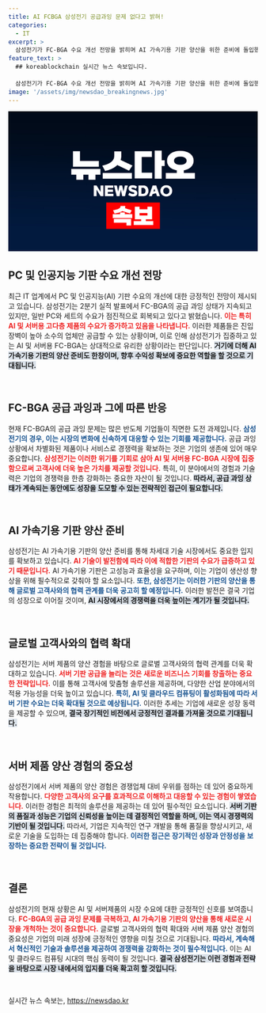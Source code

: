 ```yaml
---
title: AI FCBGA 삼성전기 공급과잉 문제 없다고 밝혀!
categories:
  - IT
excerpt: >
  삼성전기가 FC-BGA 수요 개선 전망을 밝히며 AI 가속기용 기판 양산을 위한 준비에 돌입했다. 서버 시장에서의 경험을 토대로 글로벌 고객사와 협력 강화에 나선 삼성전기의 향후 행보에 귀추가 주목된다.
feature_text: >
  ## koreablockchain 실시간 뉴스 속보입니다.

  삼성전기가 FC-BGA 수요 개선 전망을 밝히며 AI 가속기용 기판 양산을 위한 준비에 돌입했다. 서버 시장에서의 경험을 토대로 글로벌 고객사와 협력 강화에 나선 삼성전기의 향후 행보에 귀추가 주목된다.
image: '/assets/img/newsdao_breakingnews.jpg'
---
```


<p><img src="/assets/img/newsdao_breakingnews.jpg" alt="koreablockchain 속보" /></p>

<h2 data-ke-size="size26">PC 및 인공지능 기판 수요 개선 전망</h2>

<p data-ke-size="size16">최근 IT 업계에서 PC 및 인공지능(AI) 기판 수요의 개선에 대한 긍정적인 전망이 제시되고 있습니다. 삼성전기는 2분기 실적 발표에서 FC-BGA의 공급 과잉 상태가 지속되고 있지만, 일반 PC와 세트의 수요가 점진적으로 회복되고 있다고 밝혔습니다. <b><span style="color: #ee2323;">이는 특히 AI 및 서버용 고다층 제품의 수요가 증가하고 있음을 나타냅니다.</span></b> 이러한 제품들은 진입 장벽이 높아 소수의 업체만 공급할 수 있는 상황이며, 이로 인해 삼성전기가 집중하고 있는 AI 및 서버용 FC-BGA는 상대적으로 유리한 상황이라는 판단입니다. <b><span style="background-color: #21538527;">거기에 더해 AI 가속기용 기판의 양산 준비도 한창이며, 향후 수익성 확보에 중요한 역할을 할 것으로 기대됩니다.</span></b></p>

<p data-ke-size="size16">&nbsp;</p>

<h2 data-ke-size="size26">FC-BGA 공급 과잉과 그에 따른 반응</h2>

<p data-ke-size="size16">현재 FC-BGA의 공급 과잉 문제는 많은 반도체 기업들이 직면한 도전 과제입니다. <b><span style="color: #1a5490;">삼성전기의 경우, 이는 시장의 변화에 신속하게 대응할 수 있는 기회를 제공합니다.</span></b> 공급 과잉 상황에서 차별화된 제품이나 서비스로 경쟁력을 확보하는 것은 기업의 생존에 있어 매우 중요합니다. <b><span style="color: #ee2323;">삼성전기는 이러한 위기를 기회로 삼아 AI 및 서버용 FC-BGA 시장에 집중함으로써 고객사에 더욱 높은 가치를 제공할 것입니다.</span></b> 특히, 이 분야에서의 경험과 기술력은 기업의 경쟁력을 한층 강화하는 중요한 자산이 될 것입니다. <b><span style="background-color: #21538527;">따라서, 공급 과잉 상태가 계속되는 동안에도 성장을 도모할 수 있는 전략적인 접근이 필요합니다.</span></b></p>

<p data-ke-size="size16">&nbsp;</p>

<h2 data-ke-size="size26">AI 가속기용 기판 양산 준비</h2>

<p data-ke-size="size16">삼성전기는 AI 가속기용 기판의 양산 준비를 통해 차세대 기술 시장에서도 중요한 입지를 확보하고 있습니다. <b><span style="color: #ee2323;">AI 기술이 발전함에 따라 이에 적합한 기판의 수요가 급증하고 있기 때문입니다.</span></b> AI 가속기용 기판은 고성능과 효율성을 요구하며, 이는 기업이 생산성 향상을 위해 필수적으로 갖춰야 할 요소입니다. <b><span style="color: #1a5490;">또한, 삼성전기는 이러한 기판의 양산을 통해 글로벌 고객사와의 협력 관계를 더욱 공고히 할 예정입니다.</span></b> 이러한 발전은 결국 기업의 성장으로 이어질 것이며, <b><span style="background-color: #21538527;">AI 시장에서의 경쟁력을 더욱 높이는 계기가 될 것입니다.</span></b></p>

<p data-ke-size="size16">&nbsp;</p>

<h2 data-ke-size="size26">글로벌 고객사와의 협력 확대</h2>

<p data-ke-size="size16">삼성전기는 서버 제품의 양산 경험을 바탕으로 글로벌 고객사와의 협력 관계를 더욱 확대하고 있습니다. <b><span style="color: #ee2323;">서버 기판 공급을 늘리는 것은 새로운 비즈니스 기회를 창출하는 중요한 전략입니다.</span></b> 이를 통해 고객사에 맞춤형 솔루션을 제공하며, 다양한 산업 분야에서의 적용 가능성을 더욱 높이고 있습니다. <b><span style="color: #1a5490;">특히, AI 및 클라우드 컴퓨팅이 활성화됨에 따라 서버 기판 수요는 더욱 확대될 것으로 예상됩니다.</span></b> 이러한 추세는 기업에 새로운 성장 동력을 제공할 수 있으며, <b><span style="background-color: #21538527;">결국 장기적인 비전에서 긍정적인 결과를 가져올 것으로 기대됩니다.</span></b></p>

<p data-ke-size="size16">&nbsp;</p>

<h2 data-ke-size="size26">서버 제품 양산 경험의 중요성</h2>

<p data-ke-size="size16">삼성전기에서 서버 제품의 양산 경험은 경쟁업체 대비 우위를 점하는 데 있어 중요하게 작용합니다. <b><span style="color: #ee2323;">다양한 고객사의 요구를 효과적으로 이해하고 대응할 수 있는 경험이 쌓였습니다.</span></b> 이러한 경험은 최적의 솔루션을 제공하는 데 있어 필수적인 요소입니다. <b><span style="background-color: #21538527;">서버 기판의 품질과 성능은 기업의 신뢰성을 높이는 데 결정적인 역할을 하며, 이는 역시 경쟁력의 기반이 될 것입니다.</span></b> 따라서, 기업은 지속적인 연구 개발을 통해 품질을 향상시키고, 새로운 기술을 도입하는 데 집중해야 합니다. <b><span style="color: #1a5490;">이러한 접근은 장기적인 성장과 안정성을 보장하는 중요한 전략이 될 것입니다.</span></b></p>

<p data-ke-size="size16">&nbsp;</p>

<h2 data-ke-size="size26">결론</h2>

<p data-ke-size="size16">삼성전기의 현재 상황은 AI 및 서버제품의 시장 수요에 대한 긍정적인 신호를 보여줍니다. <b><span style="color: #ee2323;">FC-BGA의 공급 과잉 문제를 극복하고, AI 가속기용 기판의 양산을 통해 새로운 시장을 개척하는 것이 중요합니다.</span></b> 글로벌 고객사와의 협력 확대와 서버 제품 양산 경험의 중요성은 기업의 미래 성장에 긍정적인 영향을 미칠 것으로 기대됩니다. <b><span style="color: #1a5490;">따라서, 계속해서 혁신적인 기술과 솔루션을 제공하여 경쟁력을 강화하는 것이 필수적입니다.</span></b> 이는 AI 및 클라우드 컴퓨팅 시대의 핵심 동력이 될 것입니다. <b><span style="background-color: #21538527;">결국 삼성전기는 이런 경험과 전략을 바탕으로 시장 내에서의 입지를 더욱 확고히 할 것입니다.</span></b></p>

<p data-ke-size="size16">&nbsp;</p>
실시간 뉴스 속보는, <a href="https://newsdao.kr" rel="dofollow">https://newsdao.kr</a>



